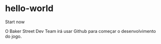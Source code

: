 # hello-world
Start now

O Baker Street Dev Team irá usar Github para começar o desenvolvimento do jogo.
